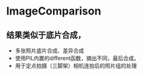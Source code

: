 # ImageComparison
## 结果类似于底片合成，
- 多张照片底片合成、差异合成
- 使用PIL内置的different函数，摘出不同，最后合成。
- 用于定点拍摄（三脚架）相机连拍后的照片组的处理

